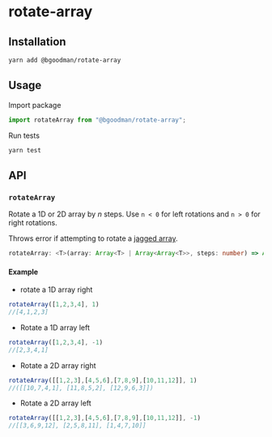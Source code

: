 # rotate-array

## Installation

```bash
yarn add @bgoodman/rotate-array
```

## Usage

Import package

```javascript
import rotateArray from "@bgoodman/rotate-array";
```

Run tests

```bash
yarn test
```

## API

### `rotateArray`

Rotate a 1D or 2D array by _n_ steps.  Use `n < 0` for left rotations and `n > 0` for right rotations.

Throws error if attempting to rotate a [jagged array](https://en.wikipedia.org/wiki/Jagged_array).

```typescript
rotateArray: <T>(array: Array<T> | Array<Array<T>>, steps: number) => Array<T> | Array<Array<T>>
```

#### Example

+ rotate a 1D array right

```javascript
rotateArray([1,2,3,4], 1)
//[4,1,2,3]
```

+ Rotate a 1D array left

```javascript
rotateArray([1,2,3,4], -1)
//[2,3,4,1]
```

+ Rotate a 2D array right

```javascript
rotateArray([[1,2,3],[4,5,6],[7,8,9],[10,11,12]], 1)
//([[10,7,4,1], [11,8,5,2], [12,9,6,3]])
```

+ Rotate a 2D array left

```javascript
rotateArray([[1,2,3],[4,5,6],[7,8,9],[10,11,12]], -1)
//[[3,6,9,12], [2,5,8,11], [1,4,7,10]]

